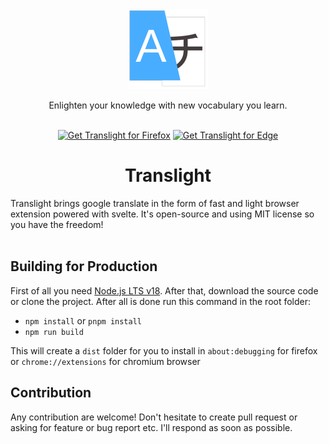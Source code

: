 <div align="center"><img src="./public/images/translight-128.png" alt="logo" /></div>
<p align="center">Enlighten your knowledge with new vocabulary you learn.</p>
<br />

<div align="center">
  <a href="https://addons.mozilla.org/firefox/addon/translight/"><img height="60" src="https://blog.mozilla.org/addons/files/2020/04/get-the-addon-fx-apr-2020.svg" alt="Get Translight for Firefox" /></a>
  <a href="https://microsoftedge.microsoft.com/addons/detail/translight-translation-/gdofpflfkakglilgflgfdphcmjijcdbe"><img height="61" src="https://get.microsoft.com/images/en-us%20dark.svg" alt="Get Translight for Edge"></a>
</div>

<h1 align="center"> Translight</h1>
Translight brings google translate in the form of fast and light browser extension powered with svelte. It's open-source and using MIT license so you have the freedom!
<br />
<br />


## Building for Production
First of all you need [Node.js LTS v18](https://nodejs.org/en/). After that, download the source code or clone the project. After all is done run this command in the root folder:
- `npm install` or `pnpm install`
- `npm run build`

This will create a `dist` folder for you to install in `about:debugging` for firefox or `chrome://extensions` for chromium browser 

## Contribution
Any contribution are welcome! Don't hesitate to create pull request or asking for feature or bug report etc. I'll respond as soon as possible.

